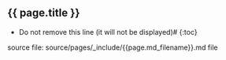 ## {{ page.title }}

<!-- { :.no_toc } -->

<!-- TOC  the css styling for this is \pages\assets\css\project.css under 'markdown-toc'-->

* Do not remove this line (it will not be displayed)#
{:toc}


<!-- end TOC -->


source file: source/pages/\_include/{{page.md_filename}}.md  file


<!--
eCR Exchange Transactions - ecr-exchange.md
Triggering / Decision Support - triggering.md
FHIR Timing and Roll-Out - fhir-timing.md
-->
